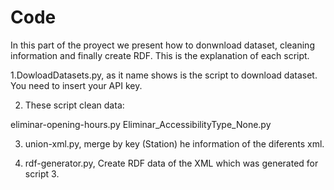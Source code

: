 
# Code

In this part of the proyect we present how to donwnload dataset, cleaning information and finally create RDF. This is the explanation of each script.

1.DowloadDatasets.py, as it name shows is the script to download dataset. You need to insert your API key.

2. These script clean data:

eliminar-opening-hours.py
Eliminar_AccessibilityType_None.py 

3. union-xml.py,  merge by key (Station) he information of the diferents xml.


4. rdf-generator.py, Create RDF data of the XML which was generated for script 3.

